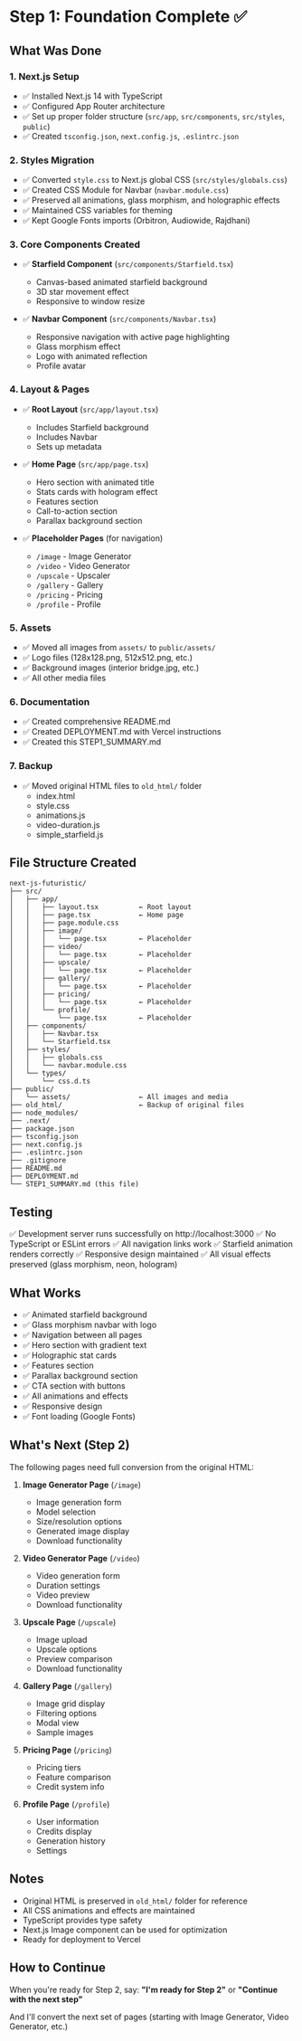 # Step 1: Foundation Complete ✅

## What Was Done

### 1. Next.js Setup
- ✅ Installed Next.js 14 with TypeScript
- ✅ Configured App Router architecture
- ✅ Set up proper folder structure (`src/app`, `src/components`, `src/styles`, `public`)
- ✅ Created `tsconfig.json`, `next.config.js`, `.eslintrc.json`

### 2. Styles Migration
- ✅ Converted `style.css` to Next.js global CSS (`src/styles/globals.css`)
- ✅ Created CSS Module for Navbar (`navbar.module.css`)
- ✅ Preserved all animations, glass morphism, and holographic effects
- ✅ Maintained CSS variables for theming
- ✅ Kept Google Fonts imports (Orbitron, Audiowide, Rajdhani)

### 3. Core Components Created
- ✅ **Starfield Component** (`src/components/Starfield.tsx`)
  - Canvas-based animated starfield background
  - 3D star movement effect
  - Responsive to window resize
  
- ✅ **Navbar Component** (`src/components/Navbar.tsx`)
  - Responsive navigation with active page highlighting
  - Glass morphism effect
  - Logo with animated reflection
  - Profile avatar

### 4. Layout & Pages
- ✅ **Root Layout** (`src/app/layout.tsx`)
  - Includes Starfield background
  - Includes Navbar
  - Sets up metadata
  
- ✅ **Home Page** (`src/app/page.tsx`)
  - Hero section with animated title
  - Stats cards with hologram effect
  - Features section
  - Call-to-action section
  - Parallax background section
  
- ✅ **Placeholder Pages** (for navigation)
  - `/image` - Image Generator
  - `/video` - Video Generator
  - `/upscale` - Upscaler
  - `/gallery` - Gallery
  - `/pricing` - Pricing
  - `/profile` - Profile

### 5. Assets
- ✅ Moved all images from `assets/` to `public/assets/`
- ✅ Logo files (128x128.png, 512x512.png, etc.)
- ✅ Background images (interior bridge.jpg, etc.)
- ✅ All other media files

### 6. Documentation
- ✅ Created comprehensive README.md
- ✅ Created DEPLOYMENT.md with Vercel instructions
- ✅ Created this STEP1_SUMMARY.md

### 7. Backup
- ✅ Moved original HTML files to `old_html/` folder
  - index.html
  - style.css
  - animations.js
  - video-duration.js
  - simple_starfield.js

## File Structure Created

```
next-js-futuristic/
├── src/
│   ├── app/
│   │   ├── layout.tsx          ← Root layout
│   │   ├── page.tsx            ← Home page
│   │   ├── page.module.css
│   │   ├── image/
│   │   │   └── page.tsx        ← Placeholder
│   │   ├── video/
│   │   │   └── page.tsx        ← Placeholder
│   │   ├── upscale/
│   │   │   └── page.tsx        ← Placeholder
│   │   ├── gallery/
│   │   │   └── page.tsx        ← Placeholder
│   │   ├── pricing/
│   │   │   └── page.tsx        ← Placeholder
│   │   └── profile/
│   │       └── page.tsx        ← Placeholder
│   ├── components/
│   │   ├── Navbar.tsx
│   │   └── Starfield.tsx
│   ├── styles/
│   │   ├── globals.css
│   │   └── navbar.module.css
│   └── types/
│       └── css.d.ts
├── public/
│   └── assets/                 ← All images and media
├── old_html/                   ← Backup of original files
├── node_modules/
├── .next/
├── package.json
├── tsconfig.json
├── next.config.js
├── .eslintrc.json
├── .gitignore
├── README.md
├── DEPLOYMENT.md
└── STEP1_SUMMARY.md (this file)
```

## Testing

✅ Development server runs successfully on http://localhost:3000
✅ No TypeScript or ESLint errors
✅ All navigation links work
✅ Starfield animation renders correctly
✅ Responsive design maintained
✅ All visual effects preserved (glass morphism, neon, hologram)

## What Works

- ✅ Animated starfield background
- ✅ Glass morphism navbar with logo
- ✅ Navigation between all pages
- ✅ Hero section with gradient text
- ✅ Holographic stat cards
- ✅ Features section
- ✅ Parallax background section
- ✅ CTA section with buttons
- ✅ All animations and effects
- ✅ Responsive design
- ✅ Font loading (Google Fonts)

## What's Next (Step 2)

The following pages need full conversion from the original HTML:

1. **Image Generator Page** (`/image`)
   - Image generation form
   - Model selection
   - Size/resolution options
   - Generated image display
   - Download functionality

2. **Video Generator Page** (`/video`)
   - Video generation form
   - Duration settings
   - Video preview
   - Download functionality

3. **Upscale Page** (`/upscale`)
   - Image upload
   - Upscale options
   - Preview comparison
   - Download functionality

4. **Gallery Page** (`/gallery`)
   - Image grid display
   - Filtering options
   - Modal view
   - Sample images

5. **Pricing Page** (`/pricing`)
   - Pricing tiers
   - Feature comparison
   - Credit system info

6. **Profile Page** (`/profile`)
   - User information
   - Credits display
   - Generation history
   - Settings

## Notes

- Original HTML is preserved in `old_html/` folder for reference
- All CSS animations and effects are maintained
- TypeScript provides type safety
- Next.js Image component can be used for optimization
- Ready for deployment to Vercel

## How to Continue

When you're ready for Step 2, say:
**"I'm ready for Step 2"** or **"Continue with the next step"**

And I'll convert the next set of pages (starting with Image Generator, Video Generator, etc.)
